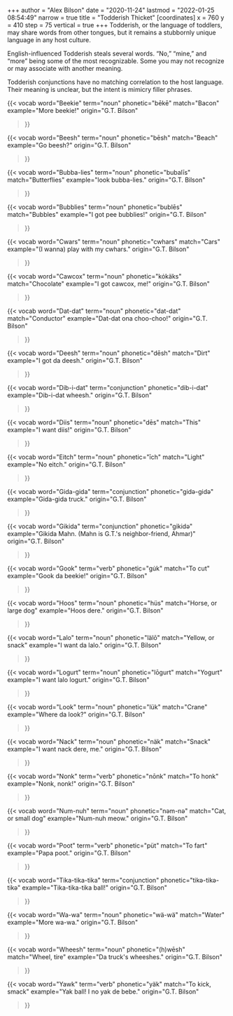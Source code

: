+++
author = "Alex Bilson"
date = "2020-11-24"
lastmod = "2022-01-25 08:54:49"
narrow = true
title = "Todderish Thicket"
[coordinates]
    x = 760
    y = 410
    step = 75
    vertical = true
+++
Todderish, or the language of toddlers, may share words from other tongues, but it remains a stubbornly unique language in any host culture.

English-influenced Todderish steals several words. “No,” “mine,” and “more” being some of the most recognizable. Some you may not recognize or may associate with another meaning.

Todderish conjunctions have no matching correlation to the host language. Their meaning is unclear, but the intent is mimicry filler phrases.

{{< vocab
  word="Beekie"
  term="noun"
  phonetic="bēkē"
  match="Bacon"
  example="More beekie!"
  origin="G.T. Bilson"
>}}

{{< vocab
  word="Beesh"
  term="noun"
  phonetic="bēsh"
  match="Beach"
  example="Go beesh?"
  origin="G.T. Bilson"
>}}

{{< vocab
  word="Bubba-lies"
  term="noun"
  phonetic="bubalīs"
  match="Butterflies"
  example="look bubba-lies."
  origin="G.T. Bilson"
>}}

{{< vocab
  word="Bubblies"
  term="noun"
  phonetic="bublēs"
  match="Bubbles"
  example="I got pee bubblies!"
  origin="G.T. Bilson"
>}}

{{< vocab
  word="Cwars"
  term="noun"
  phonetic="cwhars"
  match="Cars"
  example="(I wanna) play with my cwhars."
  origin="G.T. Bilson"
>}}

{{< vocab
  word="Cawcox"
  term="noun"
  phonetic="kȯkäks"
  match="Chocolate"
  example="I got cawcox, me!"
  origin="G.T. Bilson"
>}}

{{< vocab
  word="Dat-dat"
  term="noun"
  phonetic="dat-dat"
  match="Conductor"
  example="Dat-dat ona choo-choo!"
  origin="G.T. Bilson"
>}}

{{< vocab
  word="Deesh"
  term="noun"
  phonetic="dēsh"
  match="Dirt"
  example="I got da deesh."
  origin="G.T. Bilson"
>}}

{{< vocab
  word="Dib-i-dat"
  term="conjunction"
  phonetic="dib-i-dat"
  example="Dib-i-dat wheesh."
  origin="G.T. Bilson"
>}}

{{< vocab
  word="Diis"
  term="noun"
  phonetic="dēs"
  match="This"
  example="I want diis!"
  origin="G.T. Bilson"
>}}

{{< vocab
  word="Eitch"
  term="noun"
  phonetic="īch"
  match="Light"
  example="No eitch."
  origin="G.T. Bilson"
>}}

{{< vocab
  word="Gida-gida"
  term="conjunction"
  phonetic="gidə-gidə"
  example="Gida-gida truck."
  origin="G.T. Bilson"
>}}

{{< vocab
  word="Gikida"
  term="conjunction"
  phonetic="gikidə"
  example="Gikida Mahn. (Mahn is G.T.'s neighbor-friend, Ahmar)"
  origin="G.T. Bilson"
>}}

{{< vocab
  word="Gook"
  term="verb"
  phonetic="gu̇k"
  match="To cut"
  example="Gook da beekie!"
  origin="G.T. Bilson"
>}}

{{< vocab
  word="Hoos"
  term="noun"
  phonetic="hüs"
  match="Horse, or large dog"
  example="Hoos dere."
  origin="G.T. Bilson"
>}}

{{< vocab
  word="Lalo"
  term="noun"
  phonetic="lälō"
  match="Yellow, or snack"
  example="I want da lalo."
  origin="G.T. Bilson"
>}}

{{< vocab
  word="Logurt"
  term="noun"
  phonetic="lōgurt"
  match="Yogurt"
  example="I want lalo logurt."
  origin="G.T. Bilson"
>}}


{{< vocab
  word="Look"
  term="noun"
  phonetic="lük"
  match="Crane"
  example="Where da look?"
  origin="G.T. Bilson"
>}}

{{< vocab
  word="Nack"
  term="noun"
  phonetic="näk"
  match="Snack"
  example="I want nack dere, me."
  origin="G.T. Bilson"
>}}

{{< vocab
  word="Nonk"
  term="verb"
  phonetic="nōnk"
  match="To honk"
  example="Nonk, nonk!"
  origin="G.T. Bilson"
>}}

{{< vocab
  word="Num-nuh"
  term="noun"
  phonetic="nəm-nə"
  match="Cat, or small dog"
  example="Num-nuh meow."
  origin="G.T. Bilson"
>}}

{{< vocab
  word="Poot"
  term="verb"
  phonetic="püt"
  match="To fart"
  example="Papa poot."
  origin="G.T. Bilson"
>}}

{{< vocab
  word="Tika-tika-tika"
  term="conjunction"
  phonetic="tikə-tikə-tikə"
  example="Tika-tika-tika ball!"
  origin="G.T. Bilson"
>}}

{{< vocab
  word="Wa-wa"
  term="noun"
  phonetic="wä-wä"
  match="Water"
  example="More wa-wa."
  origin="G.T. Bilson"
>}}

{{< vocab
  word="Wheesh"
  term="noun"
  phonetic="(h)wēsh"
  match="Wheel, tire"
  example="Da truck's wheeshes."
  origin="G.T. Bilson"
>}}

{{< vocab
  word="Yawk"
  term="verb"
  phonetic="yäk"
  match="To kick, smack"
  example="Yak ball! I no yak de bebe."
  origin="G.T. Bilson"
>}}

